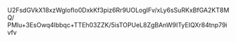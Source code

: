 U2FsdGVkX18xzWglofIo0DxkKf3piz6Rr9UOLogIFv/xLy6sSuRKxBfGA2KT8MQ/
PMlu+3EsOwq4lbbqc+TTEh03ZZK/5isTOPUeL8ZgBAnW9ITyEIQXr84tnp79ivfv
